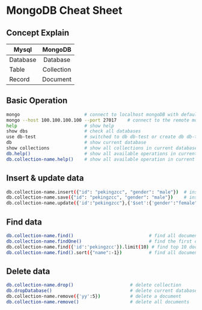 
<a name="1"></a>
# MongoDB Cheat Sheet

<a name="2"></a>
## Concept Explain
 
| Mysql         | MongoDB       |
| ------------- |:-------------:| 
| Database      | Database      |
| Table         | Collection    | 
| Record        | Document      | 


<a name="3"></a>
## Basic Operation

```bash
mongo                        # connect to localhost mongoDB with default port
mongo --host 100.100.100.100 --port 27017    # connect to the remote mongoDB
help                         # show help 
show dbs                     # check all databases
use db-test                  # switched to db db-test or create db db-test if not exist
db                           # show current database
show collections             # show all collections in current database
db.help()                    # show all available operations in current database
db.collection-name.help()    # show all available operation in current collection
```


<a name="4"></a>
## Insert & update data

```bash
db.collection-name.insert({"id": "pekingzcc", "gender": "male"})  # insert data, if data(key) exist then ignore
db.collection-name.save({"id": "pekingzcc", "gender": "male"})    # insert data, if data(key) exist then update data  
db.collection-name.update({'id':"pekingzcc"},{'$set':{'gender':"female"}},upsert=true,multi=true)      # update by the query, "upsert=true" means if data not exist then insert, "multi=true" means if query multi documents, update all of them
```


<a name="5"></a>
## Find data

```bash
db.collection-name.find()                            # find all documents
db.collection-name.findOne()                         # find the first document
db.collection-name.find({'id':'pekingzcc'}).limit(10) # find top 10 documents match the query
db.collection-name.find().sort({"name":-1})          # find all documents sorted by name desc
```

<a name="6"></a>
## Delete data

```bash
db.collection-name.drop()                     # delete collection
db.dropDatabase()                             # delete current database
db.collection-name.remove({'yy':5})           # delete a document
db.collection-name.remove()                   # delete all documents
```
